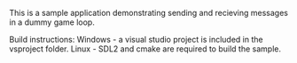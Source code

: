 This is a sample application demonstrating sending and recieving messages in a dummy game loop.

Build instructions:
Windows - a visual studio project is included in the vsproject folder.
Linux   - SDL2 and cmake are required to build the sample.
